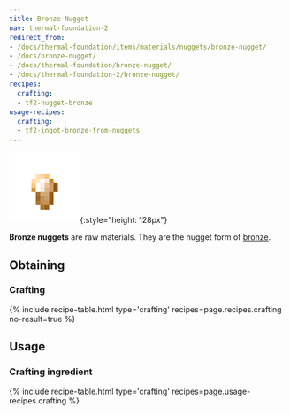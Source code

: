 ```yaml
---
title: Bronze Nugget
nav: thermal-foundation-2
redirect_from:
- /docs/thermal-foundation/items/materials/nuggets/bronze-nugget/
- /docs/bronze-nugget/
- /docs/thermal-foundation/bronze-nugget/
- /docs/thermal-foundation-2/bronze-nugget/
recipes:
  crafting:
  - tf2-nugget-bronze
usage-recipes:
  crafting:
  - tf2-ingot-bronze-from-nuggets
---
```


![Bronze nugget](/assets/images/thermal-foundation-2/nugget-bronze.png){:style="height: 128px"}


**Bronze nuggets** are raw materials. They are the nugget form of
[bronze](/docs/1.12/thermal-foundation-2/bronze-ingot/).


Obtaining
---------

### Crafting
{% include recipe-table.html type='crafting' recipes=page.recipes.crafting no-result=true %}


Usage
-----

### Crafting ingredient
{% include recipe-table.html type='crafting' recipes=page.usage-recipes.crafting %}
